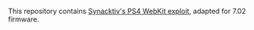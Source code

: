 This repository contains [Synacktiv's PS4 WebKit exploit](https://github.com/synacktiv/PS4-webkit-exploit-6.XX), adapted for 7.02 firmware.

